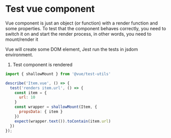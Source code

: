 # Test vue component
Vue component is just an object (or function) with a render function and some properties.
To test that the component behaves correctly, you need to switch it on and start the render process, 
in other words, you need to mount/render it

Vue will create some DOM element, Jest run the tests in jsdom environment. 


1. Test component is rendered
```js
import { shallowMount } from '@vue/test-utils'

describe('Item.vue', () => {
  test('renders item.url', () => {
    const item = {
      url: 10
    }
    const wrapper = shallowMount(Item, {
      propsData: { item }
    })
    expect(wrapper.text()).toContain(item.url)
  })
});
```